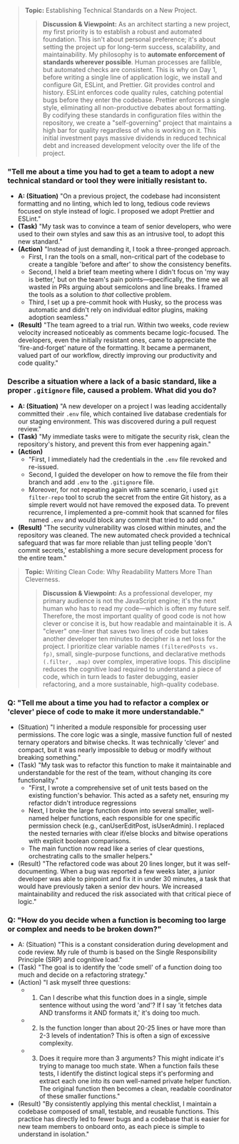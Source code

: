 > **Topic:** Establishing Technical Standards on a New Project.
>> **Discussion & Viewpoint:**
>> As an architect starting a new project, my first priority is to establish a robust and automated foundation. This isn't about personal preference; it's about setting the project up for long-term success, scalability, and maintainability. My philosophy is to **automate enforcement of standards wherever possible**. Human processes are fallible, but automated checks are consistent. This is why on Day 1, before writing a single line of application logic, we install and configure Git, ESLint, and Prettier. Git provides control and history. ESLint enforces code quality rules, catching potential bugs before they enter the codebase. Prettier enforces a single style, eliminating all non-productive debates about formatting. By codifying these standards in configuration files within the repository, we create a "self-governing" project that maintains a high bar for quality regardless of who is working on it. This initial investment pays massive dividends in reduced technical debt and increased development velocity over the life of the project.

### "Tell me about a time you had to get a team to adopt a new technical standard or tool they were initially resistant to.
- **A: (Situation)** "On a previous project, the codebase had inconsistent formatting and no linting, which led to long, tedious code reviews focused on style instead of logic. I proposed we adopt Prettier and ESLint."
-  **(Task)** "My task was to convince a team of senior developers, who were used to their own styles and saw this as an intrusive tool, to adopt this new standard."
-  **(Action)** "Instead of just demanding it, I took a three-pronged approach. 
   -  First, I ran the tools on a small, non-critical part of the codebase to create a tangible 'before and after' to show the consistency benefits. 
   -  Second, I held a brief team meeting where I didn't focus on 'my way is better,' but on the team's pain points—specifically, the time we all wasted in PRs arguing about semicolons and line breaks. I framed the tools as a solution to *that* collective problem.
   -  Third, I set up a pre-commit hook with Husky, so the process was automatic and didn't rely on individual editor plugins, making adoption seamless."
-  **(Result)** "The team agreed to a trial run. Within two weeks, code review velocity increased noticeably as comments became logic-focused. The developers, even the initially resistant ones, came to appreciate the 'fire-and-forget' nature of the formatting. It became a permanent, valued part of our workflow, directly improving our productivity and code quality."

### Describe a situation where a lack of a basic standard, like a proper `.gitignore` file, caused a problem. What did you do?
- **A: (Situation)** "A new developer on a project I was leading accidentally committed their `.env` file, which contained live database credentials for our staging environment. This was discovered during a pull request review."
- **(Task)** "My immediate tasks were to mitigate the security risk, clean the repository's history, and prevent this from ever happening again."
- **(Action)** 
  - "First, I immediately had the credentials in the `.env` file revoked and re-issued.
  - Second, I guided the developer on how to remove the file from their branch and add `.env` to the `.gitignore` file. 
  - Moreover, for not repeating again with same scenario, i used `git filter-repo` tool to scrub the secret from the entire Git history, as a simple revert would not have removed the exposed data. To prevent recurrence, I implemented a pre-commit hook that scanned for files named `.env` and would block any commit that tried to add one."
- **(Result)** "The security vulnerability was closed within minutes, and the repository was cleaned. The new automated check provided a technical safeguard that was far more reliable than just telling people 'don't commit secrets,' establishing a more secure development process for the entire team."

> **Topic:** Writing Clean Code: Why Readability Matters More Than Cleverness.
>> **Discussion & Viewpoint:**
>> As a professional developer, my primary audience is not the JavaScript engine; it's the next human who has to read my code—which is often my future self. Therefore, the most important quality of good code is not how clever or concise it is, but how readable and maintainable it is. A "clever" one-liner that saves two lines of code but takes another developer ten minutes to decipher is a net loss for the project. I prioritize clear variable names `(filteredPosts vs. fp)`, small, single-purpose functions, and declarative methods `(.filter, .map)` over complex, imperative loops. This discipline reduces the cognitive load required to understand a piece of code, which in turn leads to faster debugging, easier refactoring, and a more sustainable, high-quality codebase.

### Q: "Tell me about a time you had to refactor a complex or 'clever' piece of code to make it more understandable."
  - (Situation) "I inherited a module responsible for processing user permissions. The core logic was a single, massive function full of nested ternary operators and bitwise checks. It was technically 'clever' and compact, but it was nearly impossible to debug or modify without breaking something."
  - (Task) "My task was to refactor this function to make it maintainable and understandable for the rest of the team, without changing its core functionality."
    - "First, I wrote a comprehensive set of unit tests based on the existing function's behavior. This acted as a safety net, ensuring my refactor didn't introduce regressions
    - Next, I broke the large function down into several smaller, well-named helper functions, each responsible for one specific permission check (e.g., canUserEditPost, isUserAdmin). I replaced the nested ternaries with clear if/else blocks and bitwise operations with explicit boolean comparisons. 
    - The main function now read like a series of clear questions, orchestrating calls to the smaller helpers."
  - (Result) "The refactored code was about 20 lines longer, but it was self-documenting. When a bug was reported a few weeks later, a junior developer was able to pinpoint and fix it in under 30 minutes, a task that would have previously taken a senior dev hours. We increased maintainability and reduced the risk associated with that critical piece of logic."

### Q: "How do you decide when a function is becoming too large or complex and needs to be broken down?"
  - A: (Situation) "This is a constant consideration during development and code review. My rule of thumb is based on the Single Responsibility Principle (SRP) and cognitive load."
  - (Task) "The goal is to identify the 'code smell' of a function doing too much and decide on a refactoring strategy."
  - (Action) "I ask myself three questions: 
    - 1) Can I describe what this function does in a single, simple sentence without using the word 'and'? If I say 'it fetches data AND transforms it AND formats it,' it's doing too much. 
    - 2) Is the function longer than about 20-25 lines or have more than 2-3 levels of indentation? This is often a sign of excessive complexity. 
    - 3) Does it require more than 3 arguments? This might indicate it's trying to manage too much state. When a function fails these tests, I identify the distinct logical steps it's performing and extract each one into its own well-named private helper function. The original function then becomes a clean, readable coordinator of these smaller functions."
  - (Result) "By consistently applying this mental checklist, I maintain a codebase composed of small, testable, and reusable functions. This practice has directly led to fewer bugs and a codebase that is easier for new team members to onboard onto, as each piece is simple to understand in isolation."



